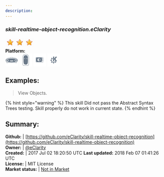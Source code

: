 ```yaml
---
description: 
---
```


### _skill-realtime-object-recognition.eClarity_  
  
![](../.gitbook/assets/star.png)![](../.gitbook/assets/star.png)![](../.gitbook/assets/star.png)  
**Platform:**  
 ![Mark I](../.gitbook/assets/mark-1-icon.png)  ![Mark II](../.gitbook/assets/mark-2-icon.png)  ![Picroft](../.gitbook/assets/picroft-icon.png)  ![plasmoid](../.gitbook/assets/kde.png)   
## Examples:  
> View Objects.  
  
{% hint style="warning" %}
This skill Did not pass the Abstract Syntax Trees testing. Skill properly do not work in current state.
{% endhint %}
  
## Summary:  
**Github:** | [https://github.com/eClarity/skill-realtime-object-recognition](https://github.com/eClarity/skill-realtime-object-recognition)  
**Owner:** | [@eClarity](https://github.com/eClarity)  
**Created:** | 2017 Jul 02 18:20:50 UTC  **Last updated:** 2018 Feb 07 01:41:26 UTC  
**License:** | MIT License  
**Market status:** | [Not in Market](https://market.mycroft.ai/skill/)  
